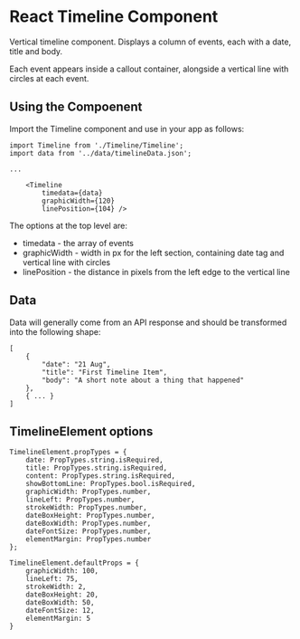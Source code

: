# React Timeline Component

Vertical timeline component.  Displays a column of events, each with a date, title and body.  

Each event appears inside a callout container, alongside a vertical line with circles at each event.

## Using the Compoenent

Import the Timeline component and use in your app as follows:

    import Timeline from './Timeline/Timeline';
    import data from '../data/timelineData.json';

    ...

        <Timeline
            timedata={data}
            graphicWidth={120}
            linePosition={104} />

The options at the top level are:

* timedata - the array of events
* graphicWidth - width in px for the left section, containing date tag and vertical line with circles
* linePosition - the distance in pixels from the left edge to the vertical line

## Data

Data will generally come from an API response and should be transformed into the following shape:

    [
        {
            "date": "21 Aug",
            "title": "First Timeline Item",
            "body": "A short note about a thing that happened"
        },
        { ... }
    ]

## TimelineElement options

    TimelineElement.propTypes = {
        date: PropTypes.string.isRequired,
        title: PropTypes.string.isRequired,
        content: PropTypes.string.isRequired,
        showBottomLine: PropTypes.bool.isRequired,
        graphicWidth: PropTypes.number,
        lineLeft: PropTypes.number,
        strokeWidth: PropTypes.number,
        dateBoxHeight: PropTypes.number,
        dateBoxWidth: PropTypes.number,
        dateFontSize: PropTypes.number,
        elementMargin: PropTypes.number
    };

    TimelineElement.defaultProps = {
        graphicWidth: 100,
        lineLeft: 75,
        strokeWidth: 2,
        dateBoxHeight: 20,
        dateBoxWidth: 50,
        dateFontSize: 12,
        elementMargin: 5
    }
